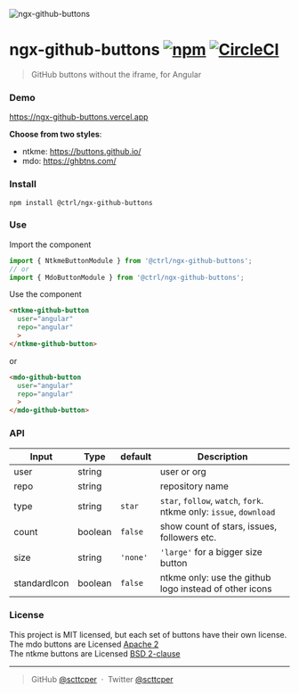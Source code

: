 ![ngx-github-buttons](https://raw.githubusercontent.com/typectrl/ngx-github-buttons/master/src/assets/share.png)

# ngx-github-buttons [![npm](https://img.shields.io/npm/v/@ctrl/ngx-github-buttons.svg)](https://www.npmjs.com/package/@ctrl/ngx-github-buttons) [![CircleCI](https://circleci.com/gh/TypeCtrl/ngx-github-buttons.svg?style=svg)](https://circleci.com/gh/TypeCtrl/ngx-github-buttons) 

> GitHub buttons without the iframe, for Angular

### Demo
https://ngx-github-buttons.vercel.app 

__Choose from two styles__:  
- ntkme: https://buttons.github.io/  
- mdo: https://ghbtns.com/  

### Install
```console
npm install @ctrl/ngx-github-buttons
```

### Use
Import the component
```ts
import { NtkmeButtonModule } from '@ctrl/ngx-github-buttons';
// or
import { MdoButtonModule } from '@ctrl/ngx-github-buttons';
``` 
Use the component
```html
<ntkme-github-button
  user="angular"
  repo="angular"
  >
</ntkme-github-button>
```  
or  
```html
<mdo-github-button
  user="angular"
  repo="angular"
  >
</mdo-github-button>
```  

### API
| Input        | Type    | default | Description                                                        |
| ------------ | ------- | ------- | ------------------------------------------------------------------ |
| user         | string  |         | user or org                                                        |
| repo         | string  |         | repository name                                                    |
| type         | string  | `star`  | `star`, `follow`, `watch`, `fork`. ntkme only: `issue`, `download` |
| count        | boolean | `false` | show count of stars, issues, followers etc.                        |
| size         | string  | `'none'`| `'large'` for a bigger size button                                 |
| standardIcon | boolean | `false` | ntkme only: use the github logo instead of other icons             |


### License
This project is MIT licensed, but each set of buttons have their own license.  
The mdo buttons are Licensed [Apache 2](https://github.com/mdo/github-buttons/blob/master/LICENSE.md)  
The ntkme buttons are Licensed [BSD 2-clause](https://github.com/ntkme/github-buttons/blob/master/LICENSE.md)  

---

> GitHub [@scttcper](https://github.com/scttcper) &nbsp;&middot;&nbsp;
> Twitter [@scttcper](https://twitter.com/scttcper)
